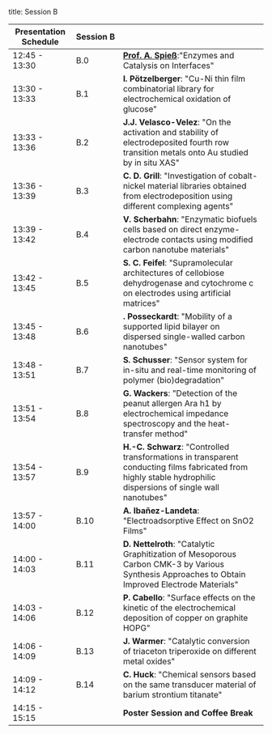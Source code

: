 title: Session B


|Presentation Schedule| **Session&nbsp;B**||
|-----|----|---|
|12:45 - 13:30 |B.0 |[**Prof. A. Spieß**](tutorialb.html):"Enzymes and Catalysis on Interfaces" |
|13:30 - 13:33 |B.1 |**I. Pötzelberger**: "Cu-Ni thin film combinatorial library for electrochemical oxidation of glucose"|
|13:33 - 13:36 |B.2 |**J.J. Velasco-Velez**: "On the activation and stability of electrodeposited fourth row transition metals onto Au studied by in situ XAS"|
|13:36 - 13:39 |B.3 |**C. D. Grill**: "Investigation of cobalt-nickel material libraries obtained from electrodeposition using different complexing agents"|
|13:39 - 13:42 |B.4 |**V. Scherbahn**: "Enzymatic biofuels cells based on direct enzyme-electrode contacts using modified carbon nanotube materials"|
|13:42 - 13:45 |B.5 |**S. C. Feifel**: "Supramolecular architectures of cellobiose dehydrogenase and cytochrome c on electrodes using artificial matrices"|
|13:45 - 13:48 |B.6 |**. Posseckardt**: "Mobility of a supported lipid bilayer on dispersed single-walled carbon nanotubes"|
|13:48 - 13:51 |B.7 |**S. Schusser**: "Sensor system for in-situ and real-time monitoring of polymer (bio)degradation"|
|13:51 - 13:54 |B.8 |**G. Wackers**: "Detection of the peanut allergen Ara h1 by electrochemical impedance spectroscopy and the heat-transfer method"|
|13:54 - 13:57 |B.9 |**H.-C. Schwarz**: "Controlled transformations in transparent conducting films fabricated from highly stable hydrophilic dispersions of single wall nanotubes"|
|13:57 - 14:00 |B.10 |**A. Ibañez-Landeta**: "Electroadsorptive Effect on SnO2 Films"|
|14:00 - 14:03 |B.11 |**D. Nettelroth**: "Catalytic Graphitization of Mesoporous Carbon CMK-3 by Various Synthesis Approaches to Obtain Improved Electrode Materials"|
|14:03 - 14:06 |B.12 |**P. Cabello**: "Surface effects on the kinetic of the electrochemical deposition of copper on graphite HOPG"|
|14:06 - 14:09 |B.13 |**J. Warmer**: "Catalytic conversion of triaceton triperoxide on different metal oxides"|
|14:09 - 14:12 |B.14 |**C. Huck**: "Chemical sensors based on the same transducer material of barium strontium titanate"|
|14:15 - 15:15 ||**Poster Session and Coffee Break** |
